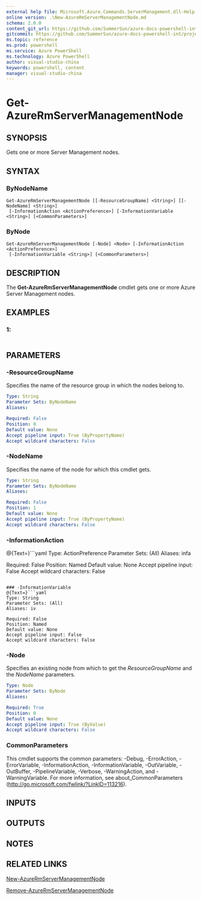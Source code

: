 ```yaml
---
external help file: Microsoft.Azure.Commands.ServerManagement.dll-Help.xml
online version: .\New-AzureRmServerManagementNode.md
schema: 2.0.0
content_git_url: https://github.com/SummerSun/azure-docs-powershell-int/projects/azure-docs-powershell-int/azureps-cmdlets-docs/ResourceManager/AzureRM.ServerManagement/v2.0/CmdletMDs/Get-AzureRmServerManagementNode.md
gitcommit: https://github.com/SummerSun/azure-docs-powershell-int/projects/azure-docs-powershell-int/azureps-cmdlets-docs/ResourceManager/AzureRM.ServerManagement/v2.0/CmdletMDs/Get-AzureRmServerManagementNode.md
ms.topic: reference
ms.prod: powershell
ms.service: Azure PowerShell
ms.technology: Azure PowerShell
author: visual-studio-china
keywords: powershell, content
manager: visual-studio-china
---
```


# Get-AzureRmServerManagementNode

## SYNOPSIS
Gets one or more Server Management nodes.

## SYNTAX

### ByNodeName
```
Get-AzureRmServerManagementNode [[-ResourceGroupName] <String>] [[-NodeName] <String>]
 [-InformationAction <ActionPreference>] [-InformationVariable <String>] [<CommonParameters>]
```

### ByNode
```
Get-AzureRmServerManagementNode [-Node] <Node> [-InformationAction <ActionPreference>]
 [-InformationVariable <String>] [<CommonParameters>]
```

## DESCRIPTION
The **Get-AzureRmServerManagementNode** cmdlet gets one or more Azure Server Management nodes.

## EXAMPLES

### 1:
```

```

## PARAMETERS

### -ResourceGroupName
Specifies the name of the resource group in which the nodes belong to.

```yaml
Type: String
Parameter Sets: ByNodeName
Aliases: 

Required: False
Position: 0
Default value: None
Accept pipeline input: True (ByPropertyName)
Accept wildcard characters: False
```

### -NodeName
Specifies the name of the node for which this cmdlet gets.

```yaml
Type: String
Parameter Sets: ByNodeName
Aliases: 

Required: False
Position: 1
Default value: None
Accept pipeline input: True (ByPropertyName)
Accept wildcard characters: False
```

### -InformationAction
@{Text=}```yaml
Type: ActionPreference
Parameter Sets: (All)
Aliases: infa

Required: False
Position: Named
Default value: None
Accept pipeline input: False
Accept wildcard characters: False
```

### -InformationVariable
@{Text=}```yaml
Type: String
Parameter Sets: (All)
Aliases: iv

Required: False
Position: Named
Default value: None
Accept pipeline input: False
Accept wildcard characters: False
```

### -Node
Specifies an existing node from which to get the *ResourceGroupName* and the *NodeName* parameters.

```yaml
Type: Node
Parameter Sets: ByNode
Aliases: 

Required: True
Position: 0
Default value: None
Accept pipeline input: True (ByValue)
Accept wildcard characters: False
```

### CommonParameters
This cmdlet supports the common parameters: -Debug, -ErrorAction, -ErrorVariable, -InformationAction, -InformationVariable, -OutVariable, -OutBuffer, -PipelineVariable, -Verbose, -WarningAction, and -WarningVariable. For more information, see about_CommonParameters (http://go.microsoft.com/fwlink/?LinkID=113216).

## INPUTS

## OUTPUTS

## NOTES

## RELATED LINKS

[New-AzureRmServerManagementNode](.\New-AzureRmServerManagementNode.md)

[Remove-AzureRmServerManagementNode](.\Remove-AzureRmServerManagementNode.md)

